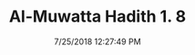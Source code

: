 ---
title        : "Al-Muwatta Hadith 1. 8"
date         : 7/25/2018 12:27:49 PM
draft        : false
type         : "hadith"
layout       : "hadith"
BookCode     : "AMH"
VolumeNumber : "1"
HadithNumber : "8"
categories  :  ["Prayer Time - The Times of Prayer"]
---